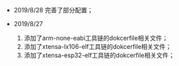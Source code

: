 
* 2019/8/28
  完善了部分配置；

* 2019/8/27
  1. 添加了arm-none-eabi工具链的dokcerfile相关文件；
  2. 添加了xtensa-lx106-elf工具链的dokcerfile相关文件；
  3. 添加了xtensa-esp32-elf工具链的dokcerfile相关文件；

